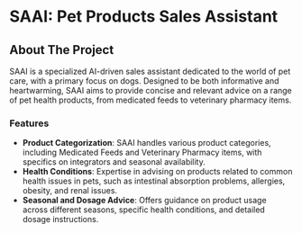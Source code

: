 
# SAAI: Pet Products Sales Assistant

## About The Project

SAAI is a specialized AI-driven sales assistant dedicated to the world of pet care, with a primary focus on dogs. Designed to be both informative and heartwarming, SAAI aims to provide concise and relevant advice on a range of pet health products, from medicated feeds to veterinary pharmacy items.

### Features

- **Product Categorization**: SAAI handles various product categories, including Medicated Feeds and Veterinary Pharmacy items, with specifics on integrators and seasonal availability.
- **Health Conditions**: Expertise in advising on products related to common health issues in pets, such as intestinal absorption problems, allergies, obesity, and renal issues.
- **Seasonal and Dosage Advice**: Offers guidance on product usage across different seasons, specific health conditions, and detailed dosage instructions.
